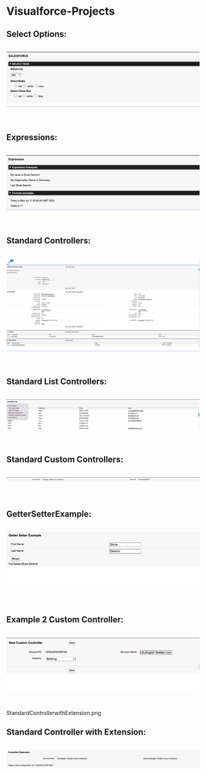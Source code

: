 # Visualforce-Projects

<h2>Select Options:</h2>

<p align="center">
<br/>
<img src="SelectOptions.png"/>
<br />
<br />
  <br/>

<h2>Expressions:</h2>

<p align="center">
<br/>
<img src="Expressions.png"/>
<br />
<br />
  <br/>
<h2>Standard Controllers:</h2>
<br/>
<img src=StandardController.png/>
<br />
<br />
  <br/>

<h2>Standard List Controllers:</h2>
<br/>
<img src=StandardListController.png/>
<br />
<br />
  <br/>

<h2>Standard Custom Controllers:</h2>
<br/>
<img src=StandardCustomController.png/>
<br />
<br />
  <br/>
  
  <h2>GetterSetterExample:</h2>
<br/>
<img src=  GetterSetterExample.png/>
<br />
<br />
  <br/>


 <h2>Example 2 Custom Controller:</h2>
<br/>
<img src=  Example2CustomController.png/>
<br />
<br />
  <br/>
  
  StandardControllerwithExtension.png
  
  <h2>Standard Controller with Extension:</h2>
<br/>
<img src=  StandardControllerwithExtension.png/>
<br />
<br />
  <br/>
